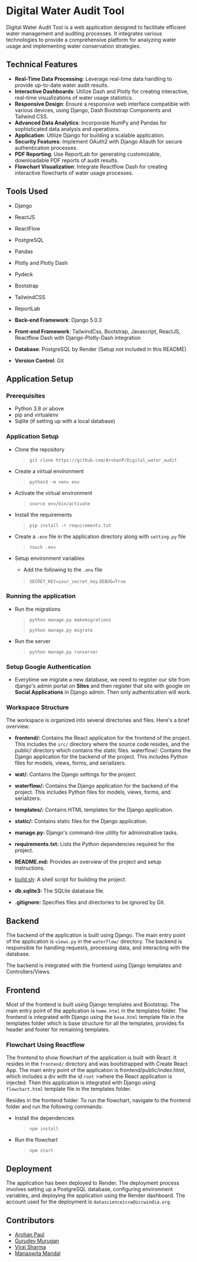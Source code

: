 # Digital Water Audit Tool

Digital Water Audit Tool is a web application designed to facilitate efficient water management and auditing processes. It integrates various technologies to provide a comprehensive platform for analyzing water usage and implementing water conservation strategies.

## Technical Features

- **Real-Time Data Processing**: Leverage real-time data handling to provide up-to-date water audit results.
- **Interactive Dashboards**: Utilize Dash and Plotly for creating interactive, real-time visualizations of water usage statistics.
- **Responsive Design**: Ensure a responsive web interface compatible with various devices, using Django, Dash Bootstrap Components and Tailwind CSS.
- **Advanced Data Analytics**: Incorporate NumPy and Pandas for sophisticated data analysis and operations.
- **Application**: Utilize Django for building a scalable application.
- **Security Features**: Implement OAuth2 with Django Allauth for secure authentication processes.
- **PDF Reporting**: Use ReportLab for generating customizable, downloadable PDF reports of audit results.
- **Flowchart Visualization**: Integrate Reactflow Dash for creating interactive flowcharts of water usage processes.

## Tools Used

- Django
- ReactJS
- ReactFlow
- PostgreSQL
- Pandas
- Plotly and Plotly Dash
- Pydeck
- Bootstrap
- TailwindCSS
- ReportLab

- **Back-end Framework**: Django 5.0.3
- **Front-end Framework**: TailwindCss, Bootstrap, Javascript, ReactJS, Reactflow Dash with Django-Plotly-Dash integration
- **Database**: PostgreSQL by Render (Setup not included in this README)
- **Version Control**: Git

## Application Setup

### Prerequisites

- Python 3.8 or above
- pip and virtualenv
- Sqlite (if setting up with a local database)

### Application Setup

- Clone the repository
    > `git clone https://github.com/ArohanP/Digital_water_audit`
- Create a virtual environment
    > `python3 -m venv env`
- Activate the virtual environment
    > `source env/bin/activate`
- Install the requirements
    > `pip install -r requirements.txt`
- Create a `.env` file in the application directory along with `setting.py` file
    > `touch .env`

- Setup environment variables
    - Add the following to the `.env` file
    > `SECRET_KEY=your_secret_key`
    > `DEBUG=True`
    <!-- - `DB_NAME=your_db_name`
    - `DB_USER=your_db_user`
    - `DB_PASSWORD=your_db_password`
    - `DB_HOST=your_db_host`
    - `DB_PORT=your_db_port` -->

<!-- ### Database Setup

- Create a database in PostgreSQL
    - `CREATE DATABASE your_db_name;`
- Create a user in PostgreSQL
    - `CREATE USER your_db_user WITH PASSWORD 'your_db_password';`
- Grant all privileges to the user
    - `GRANT ALL PRIVILEGES ON DATABASE your_db_name TO your_db_user;` -->

### Running the application

- Run the migrations
    > `python manage.py makemigrations`
    >
    > `python manage.py migrate`
- Run the server
    > `python manage.py runserver`

### Setup Google Authentication

- Everytime we migrate a new database, we need to register our site from django's admin portal on **Sites** and then register that site with google on **Social Applications** in Django admin. Then only authentication will work.


### Workspace Structure
The workspace is organized into several directories and files. Here's a brief overview:

- **frontend/:** Contains the React application for the frontend of the project. This includes the `src/` directory where the source code resides, and the public/ directory which contains the static files.
waterflow/: Contains the Django application for the backend of the project. This includes Python files for models, views, forms, and serializers.

- **wat/:** Contains the Django settings for the project.

- **waterflow/:** Contains the Django application for the backend of the project. This includes Python files for models, views, forms, and serializers.

- **templates/:** Contains HTML templates for the Django application.

- **static/:** Contains static files for the Django application.

- **manage.py:** Django's command-line utility for administrative tasks.

- **requirements.txt:** Lists the Python dependencies required for the project.

- **README.md:** Provides an overview of the project and setup instructions.

- [build.sh](frontend/README.md): A shell script for building the project.

- **db.sqlite3:** The SQLite database file.

- **.gitignore:** Specifies files and directories to be ignored by Git.


## Backend

The backend of the application is built using Django. The main entry point of the application is `views.py` in the `waterflow/` directory. The backend is responsible for handling requests, processing data, and interacting with the database.

The backend is integrated with the frontend using Django templates and Controllers/Views.



## Frontend

Most of the frontend is built using Django templates and Bootstrap. The main entry point of the application is `home.html` in the templates folder. The frontend is integrated with Django using the `base.html` template file in the templates folder which is base structure for all the templates, provides fix header and footer for remaining templates.

### Flowchart Using Reactflow

The frontend to show flowchart of the application is built with React. It resides in the `frontend/` directory and was bootstrapped with Create React App. The main entry point of the application is frontend/public/index.html, which includes a div with the id `root` >where the React application is injected. Then this application is integrated with Django using `flowchart.html` template file in the templates folder.

Resides in the frontend folder. To run the flowchart, navigate to the frontend folder and run the following commands:

- Install the dependencies
    > `npm install`
- Run the flowchart
    > `npm start`

## Deployment
The application has been deployed to Render. The deployment process involves setting up a PostgreSQL database, configuring environment variables, and deploying the application using the Render dashboard. The account used for the deployment is `datascienceiccw@iccwindia.org`.

## Contributors

- [Arohan Paul]()
- [Gurudev Murugan]()
- [Viraj Sharma]()
- [Manaswita Mandal]()
